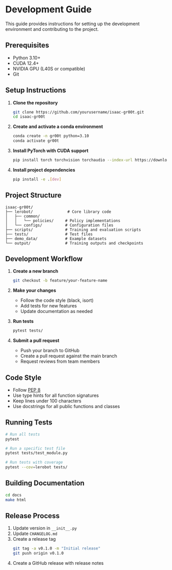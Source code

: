 # Development Guide

This guide provides instructions for setting up the development environment and contributing to the project.

## Prerequisites

- Python 3.10+
- CUDA 12.4+
- NVIDIA GPU (L40S or compatible)
- Git

## Setup Instructions

1. **Clone the repository**
   ```bash
   git clone https://github.com/yourusername/isaac-gr00t.git
   cd isaac-gr00t
   ```

2. **Create and activate a conda environment**
   ```bash
   conda create -n gr00t python=3.10
   conda activate gr00t
   ```

3. **Install PyTorch with CUDA support**
   ```bash
   pip install torch torchvision torchaudio --index-url https://download.pytorch.org/whl/cu124
   ```

4. **Install project dependencies**
   ```bash
   pip install -e .[dev]
   ```

## Project Structure

```
isaac-gr00t/
├── lerobot/               # Core library code
│   ├── common/
│   │   └── policies/     # Policy implementations
│   └── configs/          # Configuration files
├── scripts/              # Training and evaluation scripts
├── tests/                # Test files
├── demo_data/            # Example datasets
└── output/               # Training outputs and checkpoints
```

## Development Workflow

1. **Create a new branch**
   ```bash
   git checkout -b feature/your-feature-name
   ```

2. **Make your changes**
   - Follow the code style (black, isort)
   - Add tests for new features
   - Update documentation as needed

3. **Run tests**
   ```bash
   pytest tests/
   ```

4. **Submit a pull request**
   - Push your branch to GitHub
   - Create a pull request against the main branch
   - Request reviews from team members

## Code Style

- Follow [PEP 8](https://www.python.org/dev/peps/pep-0008/)
- Use type hints for all function signatures
- Keep lines under 100 characters
- Use docstrings for all public functions and classes

## Running Tests

```bash
# Run all tests
pytest

# Run a specific test file
pytest tests/test_module.py

# Run tests with coverage
pytest --cov=lerobot tests/
```

## Building Documentation

```bash
cd docs
make html
```

## Release Process

1. Update version in `__init__.py`
2. Update `CHANGELOG.md`
3. Create a release tag
   ```bash
   git tag -a v0.1.0 -m "Initial release"
   git push origin v0.1.0
   ```
4. Create a GitHub release with release notes
